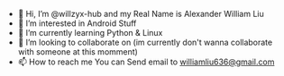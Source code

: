 - 👋 Hi, I’m @willzyx-hub and my Real Name is Alexander William Liu
- 👀 I’m interested in Android Stuff
- 🌱 I’m currently learning Python & Linux
- 💞️ I’m looking to collaborate on (im currently don't wanna collaborate with someone at this momment)
- 📫 How to reach me You can Send email to williamliu636@gmail.com

<!---
willzyx-hub/willzyx-hub is a ✨ special ✨ repository because its `README.md` (this file) appears on your GitHub profile.
You can click the Preview link to take a look at your changes.
--->

